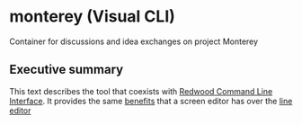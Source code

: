 # monterey (Visual CLI)

Container for discussions and idea exchanges on project Monterey 

## Executive summary

This text describes the tool that coexists with [Redwood Command Line Interface](https://redwoodjs.com/docs/cli-commands). It provides the same [benefits](https://github.com/adriatic/monterey/issues/1#issuecomment-774532529) that a screen editor has over the [line editor](https://en.wikipedia.org/wiki/Line_editor)
